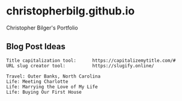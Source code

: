 # christopherbilg.github.io

Christopher Bilger's Portfolio

## Blog Post Ideas

```text
Title capitalization tool:      https://capitalizemytitle.com/#
URL slug creator tool:          https://slugify.online/

Travel: Outer Banks, North Carolina
Life: Meeting Charlotte
Life: Marrying the Love of My Life
Life: Buying Our First House
```
